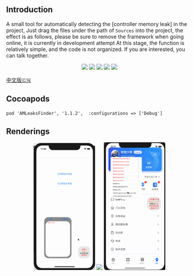 ## Introduction

A small tool for automatically detecting the [controller memory leak] in the project, Just drag the files under the path of `Sources` into the project, the effect is as follows, please be sure to remove the framework when going online, it is currently in development attempt At this stage, the function is relatively simple, and the code is not organized. If you are interested, you can talk together.

<p align="center">
<a href="https://en.wikipedia.org/wiki/IOS"><img src="https://img.shields.io/badge/platform-iOS-red.svg"></a>
<a href="https://en.wikipedia.org/wiki/IOS_8"><img src="https://img.shields.io/badge/support-iOS%208%2B%20-blue.svg?style=flat"></a>
<a href="https://github.com/liangdahong/AMLeaksFinder/releases"><img src="https://img.shields.io/cocoapods/v/AMLeaksFinder.svg"></a>
<a href="https://en.wikipedia.org/wiki/Objective-C"><img src="https://img.shields.io/badge/language-Objective--C-orange.svg"></a>
<a href="https://github.com/liangdahong/AMLeaksFinder/blob/master/LICENSE"><img src="https://img.shields.io/badge/licenses-MIT-red.svg"></a>
</p>

[中文版🇨🇳](README_CN.md)

## Cocoapods

```
pod 'AMLeaksFinder', '1.1.2',  :configurations => ['Debug']
```

## Renderings

<p align="center">
    <img  width="33%" src="Images/003.gif"/>
    <img  width="33%" src="Images/001.gif"/>
    <img  width="33%" src="Images/002.gif"/>
<p/>
